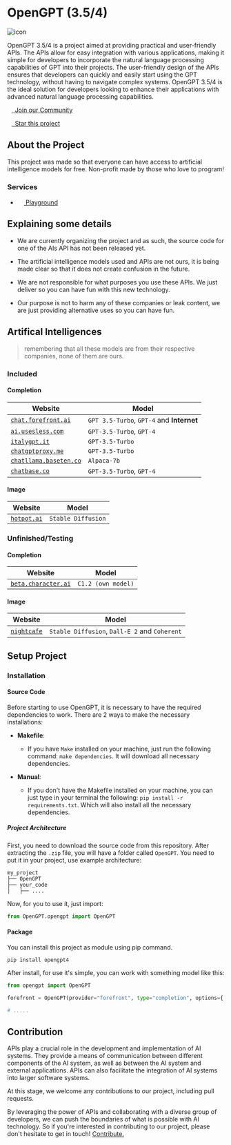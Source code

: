 # OpenGPT (3.5/4)

![icon](https://media.discordapp.net/attachments/814722115831595018/1105152033603993810/20230508_121652.jpg)

OpenGPT 3.5/4 is a project aimed at providing practical and user-friendly APIs. The APIs allow for easy integration with various applications, making it simple for developers to incorporate the natural language processing capabilities of GPT into their projects. The user-friendly design of the APIs ensures that developers can quickly and easily start using the GPT technology, without having to navigate complex systems. OpenGPT 3.5/4 is the ideal solution for developers looking to enhance their applications with advanced natural language processing capabilities.

[<img src="https://assets-global.website-files.com/6257adef93867e50d84d30e2/636e0a6a49cf127bf92de1e2_icon_clyde_blurple_RGB.png" height="10" />&nbsp; Join our Community](https://discord.gg/W7tnxxA6mG)

[<img src="https://is1-ssl.mzstatic.com/image/thumb/Purple115/v4/2d/58/4a/2d584ac1-80c9-0ae5-5802-1db149f6a929/AppIcon-2x_U007euniversal-4-0-85-220.png/200x0w.webp" height="10" />&nbsp; Star this project](https://github.com/uesleibros/OpenGPT/stargazers)


## About the Project

This project was made so that everyone can have access to artificial intelligence models for free. Non-profit made by those who love to program!

### Services

- [<img src="https://seeklogo.com/images/O/open-ai-logo-8B9BFEDC26-seeklogo.com.png" height="15" /> Playground](https://gptplayground.uesleidev.repl.co/playground)

## Explaining some details

- We are currently organizing the project and as such, the source code for one of the AIs API has not been released yet.

- The artificial intelligence models used and APIs are not ours, it is being made clear so that it does not create confusion in the future.

- We are not responsible for what purposes you use these APIs. We just deliver so you can have fun with this new technology.

- Our purpose is not to harm any of these companies or leak content, we are just providing alternative uses so you can have fun.

## Artifical Intelligences

> remembering that all these models are from their respective companies, none of them are ours.

### Included

#### Completion

| Website | Model |
|---------|-------|
| [`chat.forefront.ai`](https://chat.forefront.ai/) | `GPT 3.5-Turbo`, `GPT-4` and **Internet** |
| [`ai.usesless.com`](https://ai.usesless.com/) | `GPT-3.5-Turbo`, `GPT-4` |
| [`italygpt.it`](https://italygpt.it/) | `GPT-3.5-Turbo` |
| [`chatgptproxy.me`](https://chatgptproxy.me/) | `GPT-3.5-Turbo` |
| [`chatllama.baseten.co`](https://chatllama.baseten.co/) | `Alpaca-7b` |
| [`chatbase.co`](https://chatbase.co/) | `GPT-3.5-Turbo`, `GPT-4` |

#### Image

| Website | Model |
|---------|-------|
| [`hotpot.ai`](https://hotpot.ai/art-generator) | `Stable Diffusion` |

### Unfinished/Testing

#### Completion

| Website | Model |
|---------|-------|
| [`beta.character.ai`](https://beta.character.ai/) | `C1.2 (own model)` |

#### Image

| Website | Model |
|---------|-------|
| [`nightcafe`](https://nightcafe.studio) | `Stable Diffusion`, `Dall-E 2` and `Coherent` |

## Setup Project

### Installation

#### Source Code

Before starting to use OpenGPT, it is necessary to have the required dependencies to work. There are 2 ways to make the necessary installations:

- **Makefile**:
  - If you have `Make` installed on your machine, just run the following command: `make dependencies`. It will download all necessary dependencies.
  
- **Manual**:
  - If you don't have the Makefile installed on your machine, you can just type in your terminal the following: `pip install -r requirements.txt`. Which will also install all the necessary dependencies.
  
##### Project Architecture

First, you need to download the source code from this repository. After extracting the `.zip` file, you will have a folder called `OpenGPT`. You need to put it in your project, use example architecture:

```
my_project
├── OpenGPT
├── your_code
│   ├── ....
```

Now, for you to use it, just import: 
```py 
from OpenGPT.opengpt import OpenGPT
```

#### Package

You can install this project as module using pip command.

```shell
pip install opengpt4
```

After install, for use it's simple, you can work with something model like this:

```py
from opengpt import OpenGPT

forefront = OpenGPT(provider="forefront", type="completion", options={...})

# .....
```

## Contribution

APIs play a crucial role in the development and implementation of AI systems. They provide a means of communication between different components of the AI system, as well as between the AI system and external applications. APIs can also facilitate the integration of AI systems into larger software systems.

At this stage, we welcome any contributions to our project, including pull requests.

By leveraging the power of APIs and collaborating with a diverse group of developers, we can push the boundaries of what is possible with AI technology. So if you're interested in contributing to our project, please don't hesitate to get in touch! [Contribute.](https://github.com/uesleibros/OpenGPT/pulls)
